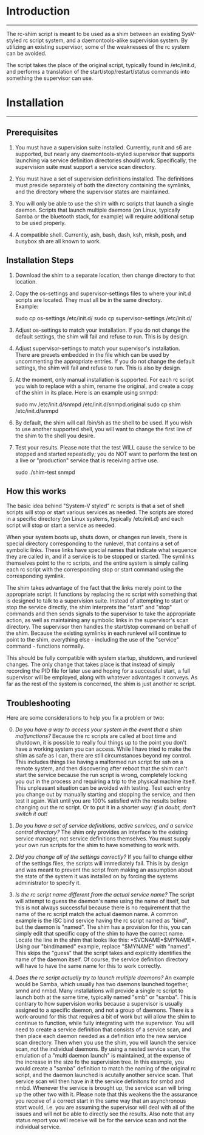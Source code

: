 # Introduction #

---

The rc-shim script is meant to be used as a shim between an existing 
SysV-styled rc script system, and a daemontools-alike supervision 
system.  By utilizing an existing supervisor, some of the weaknesses of 
the rc system can be avoided.

The script takes the place of the original script, typically found in 
/etc/init.d, and performs a translation of the start/stop/restart/status 
commands into something the supervisor can use.



# Installation #

---

## Prerequisites #

1. You must have a supervision suite installed.  Currently, runit and s6 
are supported, but nearly any daemontools-styled supervisor that 
supports launching via service definition directories should 
work.  Specifically, the supervision suite must support a service scan 
directory.

2. You must have a set of supervision definitions installed.  The 
definitions must preside separately of both the directory containing the 
symlinks, and the directory where the supervisor states are maintained.

3. You will only be able to use the shim with rc scripts that launch a 
single daemon.  Scripts that launch multiple daemons (on Linux, 
typically Samba or the bluetooth stack, for example) will require 
additional setup to be used properly.

4. A compatible shell.  Currently, ash, bash, dash, ksh, mksh, posh, and 
busybox sh are all known to work.

## Installation Steps #

1. Download the shim to a separate location, then change directory to
that location.

2. Copy the os-settings and supervisor-settings files to where your 
init.d scripts are located.  They must all be in the same directory.  
Example:

    sudo cp os-settings /etc/init.d/
    sudo cp supervisor-settings /etc/init.d/

3. Adjust os-settings to match your installation.  If you do not change 
the default settings, the shim will fail and refuse to run.  This is by 
design.

4. Adjust supervisor-settings to match your supervisor's installation.  
There are presets embedded in the file which can be used by uncommenting 
the appropriate entries.  If you do not change the default settings, the 
shim will fail and refuse to run.  This is also by design.

5. At the moment, only manual installation is supported.  For each rc 
script you wish to replace with a shim, rename the original, and create 
a copy of the shim in its place.  Here is an example using snmpd:

    sudo mv /etc/init.d/snmpd /etc/init.d/snmpd.original
    sudo cp shim /etc/init.d/snmpd

6. By default, the shim will call /bin/sh as the shell to be used.  If 
you wish to use another supported shell, you will want to change the 
first line of the shim to the shell you desire.

7. Test your results.  Please note that the test WILL cause the service 
to be stopped and started repeatedly; you do NOT want to perform the 
test on a live or "production" service that is receiving active use.

    sudo ./shim-test snmpd

## How this works #

The basic idea behind "System-V styled" rc scripts is that a set of 
shell scripts will stop or start various services as needed.  The 
scripts are stored in a specific directory (on Linux systems, typically 
/etc/init.d) and each script will stop or start a service as needed.

When your system boots up, shuts down, or changes run levels, there is 
special directory corresponding to the runlevel, that contains a set of 
symbolic links.  These links have special names that indicate what 
sequence they are called in, and if a service is to be stopped or 
started.  The symlinks themselves point to the rc scripts, and the 
entire system is simply calling each rc script with the corresponding 
stop or start command using the corresponding symlink.

The shim takes advantage of the fact that the links merely point to the 
appropriate script.  It functions by replacing the rc script with 
something that is designed to talk to a supervision suite.  Instead of 
attempting to start or stop the service directly, the shim interprets 
the "start" and "stop" commands and then sends signals to the supervisor 
to take the appropriate action, as well as maintaining any symbolic 
links in the supervisor's scan directory.  The supervisor then handles 
the start/stop command on behalf of the shim.  Because the existing 
symlinks in each runlevel will continue to point to the shim, everything 
else - including the use of the "service" command - functions normally.

This should be fully compatible with system startup, shutdown, and 
runlevel changes.  The only change that takes place is that instead of 
simply recording the PID file for later use and hoping for a successful 
start, a full supervisor will be employed, along with whatever 
advantages it conveys.  As far as the rest of the system is concerned, 
the shim is just another rc script.


## Troubleshooting #

Here are some considerations to help you fix a problem or two:

0. *Do you have a way to access your system in the event that a shim 
malfunctions?* Because the rc scripts are called at boot time and 
shutdown, it is possible to really foul things up to the point you don't 
have a working system you can access.  While I have tried to make the 
shim as safe as I can, there are still circumstances beyond my control.  
This includes things like having a malformed run script for ssh on a 
remote system, and then discovering after reboot that the shim can't 
start the service because the run script is wrong, completely locking 
you out in the process and requiring a trip to the physical machine 
itself.  This unpleasant situation can be avoided with testing. Test 
each entry you change out by manually starting and stopping the service, 
and then test it again.  Wait until you are 100% satisfied with the 
results before changing out the rc script.  Or to put it in a shorter 
way: *If in doubt, don't switch it out!*

1. *Do you have a set of service definitions, active services, and a 
service control directory?* The shim only provides an interface to the 
existing service manager, not service definitions themselves.  You must 
supply your own run scripts for the shim to have something to work with.

2. *Did you change all of the settings correctly?*  If you fail to change 
either of the settings files, the scripts will immediately fail.  This 
is by design and was meant to prevent the script from making an 
assumption about the state of the system it was installed on by forcing 
the systems administrator to specify it.

3. *Is the rc script name different from the actual service name?* The 
script will attempt to guess the daemon's name using the name of itself, 
but this is not always successful because there is no requirement that 
the name of the rc script match the actual daemon name.  A common 
example is the ISC bind service having the rc script named as "bind", 
but the daemon is "named".  The shim has a provision for this, you can 
simply edit that specific copy of the shim to have the correct name. 
Locate the line in the shim that looks like this: *SVCNAME=$MYNAME*.  
Using our "bind/named" example, replace "$MYNAME" with "named".  This 
skips the "guess" that the script takes and explicitly identifies the 
name of the daemon itself.  Of course, the service definition directory 
will have to have the same name for this to work correctly.

4. *Does the rc script actually try to launch multiple daemons?* An 
example would be Samba, which usually has two daemons launched together, 
smnd and nmbd.  Many installations will provide a single rc script to 
launch both at the same time, typically named "smb" or "samba".  This is 
contrary to how supervision works because a supervisor is usually 
assigned to a specific daemon, and not a group of daemons.  There is a 
work-around for this that requires a bit of work but will allow the shim 
to continue to function, while fully integrating with the supervisor. 
You will need to create a service definition that consists of a service 
scan, and then place each daemon needed as a definition into the new 
service scan directory.  Then when you use the shim, you will launch the 
service scan, not the individual daemons.  By using a nested service 
scan, the emulation of a "multi daemon launch" is maintained, at the 
expense of the increase in the size fo the supervision tree.  In this 
example, you would create a "samba" definition to match the naming of 
the original rc script, and the daemon launched is acutally another 
service scan.  That service scan will then have in it the service 
definitons for smbd and nmbd.  Whenever the service is brought up, the 
service scan will bring up the other two with it.  Please note that this 
weakens the the assurance you receive of a correct start in the same way 
that an asynchronous start would, i.e. you are assuming the supervisor 
will deal with all of the issues and will not be able to directly see 
the results. Also note that any status report you will receive will be 
for the service scan and not the individual service.
